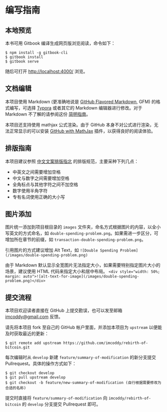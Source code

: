 # 编写指南

## 本地预览

本书可用 Gitbook 编译生成网页版浏览阅读，命令如下：

```
$ npm install -g gitbook-cli
$ gitbook install
$ gitbook serve
```

随后可打开 [http://localhost:4000/](http://localhost:4000/) 浏览。

## 文档编辑

本项目使用 Markdown (更准确地说是 [GitHub Flavored Markdown](https://github.github.com/gfm/), GFM) 的格式编写，可选择 [Typora](https://typora.io/) 或者其它的 Markdown 编辑器进行修改。对于 Markdown 不了解的请参阅这份 [简明指南](https://www.markdown.cn/)。

本项目还支持使用 mathjax 公式渲染。由于 GitHub 本身不对公式进行渲染，无法正常显示的可以安装 [GitHub with MathJax](https://chrome.google.com/webstore/detail/github-with-mathjax/ioemnmodlmafdkllaclgeombjnmnbima) 插件，以获得良好的阅读体验。

## 排版指南

本项目建议参照 [中文文案排版指北](https://github.com/sparanoid/chinese-copywriting-guidelines) 的排版规范，主要采种下列几点：

* 中英文之间需要增加空格
* 中文与数字之间需要增加空格
* 全角标点与其他字符之间不加空格
* 数字使用半角字符
* 专有名词使用正确的大小写

## 图片添加

图片统一添加到项目根目录的 `images` 文件夹，命名方式根据图片的内容，以全小写英文的方式命名，如 `double-spending-problem.png`。如果需进一步区分，可增加所在章节的前缀，如 `transaction-double-spending-problem.png`。

引用图片的方式建议增加 Alt Text，如 `![Double Spending Problem](/images/double-spending-problem.png)`

由于 Markdown 默认显示全宽图片无法指定大小，如果需要特别指定图片大小的场景，建议使用 HTML 代码来指定大小和居中布局。 `<div style="width: 50%; margin: auto">![alt-text-for-image](/images/double-spending-problem.png)</div>`

## 提交流程

本项目欢迎读者直接在 GitHub 上提交勘误，也可以发至邮箱 imcoddy@gmail.com 反馈。

请先将本项目 fork 至自己的 GitHub 帐户里面，并添加本项目为 `upstream` 以便能及时获取最近的更新：

```
$ git remote add upstream https://github.com/imcoddy/rebirth-of-bitcoin.git
```

每次编辑时从 `develop` 新建 `feature/summary-of-modification` 的新分支提交 Pullrequest。具体的操作方式如下：

```
$ git checkout develop
$ git pull upstream develop
$ git checkout -b feature/new-summary-of-modification (自行根据需要修改为合适的名称)
```

提交时直接将 `feature/summary-of-modification` 向 `imcoddy/rebirth-of-bitcoin` 的 `develop` 分支提交 Pullrequest 即可。
